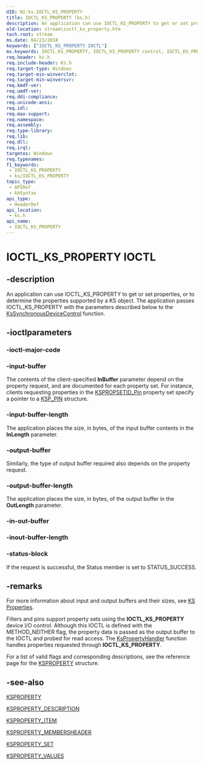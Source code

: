 ```yaml
---
UID: NI:ks.IOCTL_KS_PROPERTY
title: IOCTL_KS_PROPERTY (ks.h)
description: An application can use IOCTL_KS_PROPERTY to get or set properties, or to determine the properties supported by a KS object. The application passes IOCTL_KS_PROPERTY with the parameters described below to the KsSynchronousDeviceControl function.
old-location: stream\ioctl_ks_property.htm
tech.root: stream
ms.date: 04/23/2018
keywords: ["IOCTL_KS_PROPERTY IOCTL"]
ms.keywords: IOCTL_KS_PROPERTY, IOCTL_KS_PROPERTY control, IOCTL_KS_PROPERTY control code [Streaming Media Devices], ks-ioctl_58152402-30ed-4938-af47-9e6a1838fec1.xml, ks/IOCTL_KS_PROPERTY, stream.ioctl_ks_property
req.header: ks.h
req.include-header: Ks.h
req.target-type: Windows
req.target-min-winverclnt: 
req.target-min-winversvr: 
req.kmdf-ver: 
req.umdf-ver: 
req.ddi-compliance: 
req.unicode-ansi: 
req.idl: 
req.max-support: 
req.namespace: 
req.assembly: 
req.type-library: 
req.lib: 
req.dll: 
req.irql: 
targetos: Windows
req.typenames: 
f1_keywords:
 - IOCTL_KS_PROPERTY
 - ks/IOCTL_KS_PROPERTY
topic_type:
 - APIRef
 - kbSyntax
api_type:
 - HeaderDef
api_location:
 - ks.h
api_name:
 - IOCTL_KS_PROPERTY
---
```


# IOCTL_KS_PROPERTY IOCTL


## -description

An application can use IOCTL_KS_PROPERTY to get or set properties, or to determine the properties supported by a KS object. The application passes IOCTL_KS_PROPERTY with the parameters described below to the <a href="/windows-hardware/drivers/ddi/ksproxy/nf-ksproxy-kssynchronousdevicecontrol">KsSynchronousDeviceControl</a> function.

## -ioctlparameters

### -ioctl-major-code

### -input-buffer

The contents of the client-specified <b>InBuffer</b> parameter depend on the property request, and are documented for each property set. For instance, clients requesting properties in the <a href="/windows-hardware/drivers/stream/kspropsetid-pin">KSPROPSETID_Pin</a> property set specify a pointer to a <a href="/windows-hardware/drivers/ddi/ks/ns-ks-ksp_pin">KSP_PIN</a> structure.

### -input-buffer-length

The application places the size, in bytes, of the input buffer contents in the <b>InLength</b> parameter.

### -output-buffer

Similarly, the type of output buffer required also depends on the property request.

### -output-buffer-length

The application places the size, in bytes, of the output buffer in the <b>OutLength</b> parameter.

### -in-out-buffer

### -inout-buffer-length

### -status-block

If the request is successful, the Status member is set to STATUS_SUCCESS.

## -remarks

For more information about input and output buffers and their sizes, see <a href="/windows-hardware/drivers/stream/ks-properties">KS Properties</a>.

Filters and pins support property sets using the <b>IOCTL_KS_PROPERTY</b> device I/O control. Although this IOCTL is defined with the METHOD_NEITHER flag, the property data is passed as the output buffer to the IOCTL and probed for read access. The <a href="/windows-hardware/drivers/ddi/ks/nf-ks-kspropertyhandler">KsPropertyHandler</a> function handles properties requested through <b>IOCTL_KS_PROPERTY</b>.

For a list of valid flags and corresponding descriptions, see the reference page for the <a href="/windows-hardware/drivers/stream/ksproperty-structure">KSPROPERTY</a> structure.

## -see-also

<a href="/windows-hardware/drivers/stream/ksproperty-structure">KSPROPERTY</a>



<a href="/windows-hardware/drivers/ddi/ks/ns-ks-ksproperty_description">KSPROPERTY_DESCRIPTION</a>



<a href="/windows-hardware/drivers/ddi/ks/ns-ks-ksproperty_item">KSPROPERTY_ITEM</a>



<a href="/windows-hardware/drivers/ddi/ks/ns-ks-ksproperty_membersheader">KSPROPERTY_MEMBERSHEADER</a>



<a href="/windows-hardware/drivers/ddi/ks/ns-ks-ksproperty_set">KSPROPERTY_SET</a>



<a href="/windows-hardware/drivers/ddi/ks/ns-ks-ksproperty_values">KSPROPERTY_VALUES</a>
